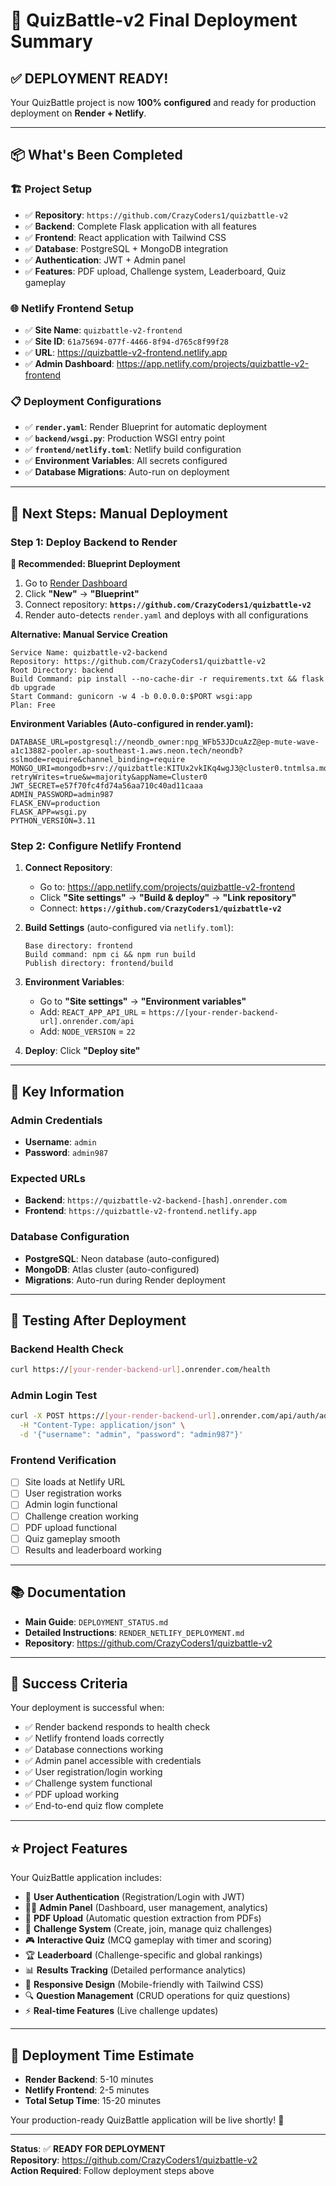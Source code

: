 # 🎉 QuizBattle-v2 Final Deployment Summary

## ✅ **DEPLOYMENT READY!**

Your QuizBattle project is now **100% configured** and ready for production deployment on **Render + Netlify**.

---

## 📦 **What's Been Completed**

### 🏗️ **Project Setup**
- ✅ **Repository**: `https://github.com/CrazyCoders1/quizbattle-v2`
- ✅ **Backend**: Complete Flask application with all features
- ✅ **Frontend**: React application with Tailwind CSS
- ✅ **Database**: PostgreSQL + MongoDB integration
- ✅ **Authentication**: JWT + Admin panel
- ✅ **Features**: PDF upload, Challenge system, Leaderboard, Quiz gameplay

### 🌐 **Netlify Frontend Setup**
- ✅ **Site Name**: `quizbattle-v2-frontend`
- ✅ **Site ID**: `61a75694-077f-4466-8f94-d765c8f99f28`
- ✅ **URL**: https://quizbattle-v2-frontend.netlify.app
- ✅ **Admin Dashboard**: https://app.netlify.com/projects/quizbattle-v2-frontend

### 📋 **Deployment Configurations**
- ✅ **`render.yaml`**: Render Blueprint for automatic deployment
- ✅ **`backend/wsgi.py`**: Production WSGI entry point
- ✅ **`frontend/netlify.toml`**: Netlify build configuration
- ✅ **Environment Variables**: All secrets configured
- ✅ **Database Migrations**: Auto-run on deployment

---

## 🚀 **Next Steps: Manual Deployment**

### **Step 1: Deploy Backend to Render**

**🎯 Recommended: Blueprint Deployment**
1. Go to [Render Dashboard](https://dashboard.render.com)
2. Click **"New"** → **"Blueprint"**
3. Connect repository: **`https://github.com/CrazyCoders1/quizbattle-v2`**
4. Render auto-detects `render.yaml` and deploys with all configurations

**Alternative: Manual Service Creation**
```
Service Name: quizbattle-v2-backend
Repository: https://github.com/CrazyCoders1/quizbattle-v2
Root Directory: backend
Build Command: pip install --no-cache-dir -r requirements.txt && flask db upgrade
Start Command: gunicorn -w 4 -b 0.0.0.0:$PORT wsgi:app
Plan: Free
```

**Environment Variables (Auto-configured in render.yaml):**
```
DATABASE_URL=postgresql://neondb_owner:npg_WFb53JDcuAzZ@ep-mute-wave-a1c13882-pooler.ap-southeast-1.aws.neon.tech/neondb?sslmode=require&channel_binding=require
MONGO_URI=mongodb+srv://quizbattle:KITUx2vkIKq4wgJ3@cluster0.tntmlsa.mongodb.net/?retryWrites=true&w=majority&appName=Cluster0
JWT_SECRET=e57f70fc4fd74a56aa710c40ad11caaa
ADMIN_PASSWORD=admin987
FLASK_ENV=production
FLASK_APP=wsgi.py
PYTHON_VERSION=3.11
```

### **Step 2: Configure Netlify Frontend**

1. **Connect Repository**:
   - Go to: https://app.netlify.com/projects/quizbattle-v2-frontend
   - Click **"Site settings"** → **"Build & deploy"** → **"Link repository"**
   - Connect: **`https://github.com/CrazyCoders1/quizbattle-v2`**

2. **Build Settings** (auto-configured via `netlify.toml`):
   ```
   Base directory: frontend
   Build command: npm ci && npm run build
   Publish directory: frontend/build
   ```

3. **Environment Variables**:
   - Go to **"Site settings"** → **"Environment variables"**
   - Add: `REACT_APP_API_URL` = `https://[your-render-backend-url].onrender.com/api`
   - Add: `NODE_VERSION` = `22`

4. **Deploy**: Click **"Deploy site"**

---

## 🔑 **Key Information**

### **Admin Credentials**
- **Username**: `admin`
- **Password**: `admin987`

### **Expected URLs**
- **Backend**: `https://quizbattle-v2-backend-[hash].onrender.com`
- **Frontend**: `https://quizbattle-v2-frontend.netlify.app`

### **Database Configuration**
- **PostgreSQL**: Neon database (auto-configured)
- **MongoDB**: Atlas cluster (auto-configured)
- **Migrations**: Auto-run during Render deployment

---

## 🧪 **Testing After Deployment**

### **Backend Health Check**
```bash
curl https://[your-render-backend-url].onrender.com/health
```

### **Admin Login Test**
```bash
curl -X POST https://[your-render-backend-url].onrender.com/api/auth/admin/login \
  -H "Content-Type: application/json" \
  -d '{"username": "admin", "password": "admin987"}'
```

### **Frontend Verification**
- [ ] Site loads at Netlify URL
- [ ] User registration works
- [ ] Admin login functional
- [ ] Challenge creation working
- [ ] PDF upload functional
- [ ] Quiz gameplay smooth
- [ ] Results and leaderboard working

---

## 📚 **Documentation**

- **Main Guide**: `DEPLOYMENT_STATUS.md`
- **Detailed Instructions**: `RENDER_NETLIFY_DEPLOYMENT.md` 
- **Repository**: https://github.com/CrazyCoders1/quizbattle-v2

---

## 🎯 **Success Criteria**

Your deployment is successful when:
- ✅ Render backend responds to health check
- ✅ Netlify frontend loads correctly
- ✅ Database connections working
- ✅ Admin panel accessible with credentials
- ✅ User registration/login working
- ✅ Challenge system functional
- ✅ PDF upload working
- ✅ End-to-end quiz flow complete

---

## ⭐ **Project Features**

Your QuizBattle application includes:
- 🔐 **User Authentication** (Registration/Login with JWT)
- 👨‍💼 **Admin Panel** (Dashboard, user management, analytics)
- 📄 **PDF Upload** (Automatic question extraction from PDFs)
- 🎯 **Challenge System** (Create, join, manage quiz challenges)
- 🎮 **Interactive Quiz** (MCQ gameplay with timer and scoring)
- 🏆 **Leaderboard** (Challenge-specific and global rankings)
- 📊 **Results Tracking** (Detailed performance analytics)
- 📱 **Responsive Design** (Mobile-friendly with Tailwind CSS)
- 🔍 **Question Management** (CRUD operations for quiz questions)
- ⚡ **Real-time Features** (Live challenge updates)

---

## 🚀 **Deployment Time Estimate**

- **Render Backend**: 5-10 minutes
- **Netlify Frontend**: 2-5 minutes
- **Total Setup Time**: 15-20 minutes

Your production-ready QuizBattle application will be live shortly! 🎊

---

**Status**: ✅ **READY FOR DEPLOYMENT**  
**Repository**: https://github.com/CrazyCoders1/quizbattle-v2  
**Action Required**: Follow deployment steps above